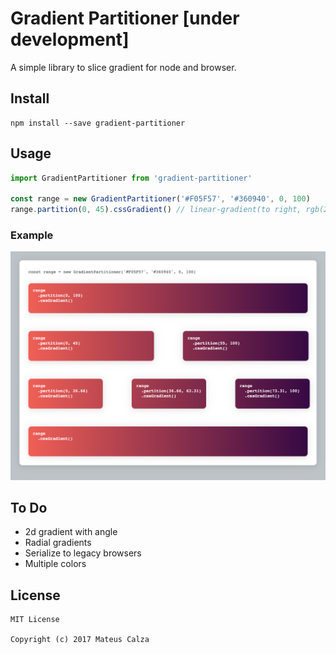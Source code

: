 # Gradient Partitioner [under development]
A simple library to slice gradient for node and browser.

## Install
```
npm install --save gradient-partitioner
```

## Usage
```javascript
import GradientPartitioner from 'gradient-partitioner'

const range = new GradientPartitioner('#F05F57', '#360940', 0, 100)
range.partition(0, 45).cssGradient() // linear-gradient(to right, rgb(240, 95, 85), rgb(156, 56, 77))
```

### Example
![Example](https://raw.githubusercontent.com/mateuscalza/gradient-partitioner/master/static/screenshot.png)

## To Do
* 2d gradient with angle
* Radial gradients
* Serialize to legacy browsers
* Multiple colors

## License
```
MIT License

Copyright (c) 2017 Mateus Calza
```
